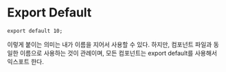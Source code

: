 # Export Default

```tsx
export default 10;
```

이렇게 붙이는 의미는 내가 이름을 지어서 사용할 수 있다. 하지만, 컴포넌트 파일과 동일한 이름으로 사용하는 것이 관례이며, 모든 컴포넌트는 export default를 사용해서 익스포트 한다.
